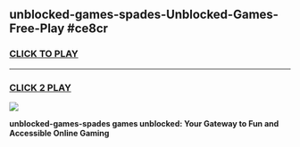 
## unblocked-games-spades-Unblocked-Games-Free-Play #ce8cr
<h3>
<a href="https://us.freeplayer.one?title=unblocked-games-spades&ref=9M">CLICK TO PLAY</a></h3>
<hr>

<h3>
<a href="https://us.freeplayer.one?title=unblocked-games-spades&ref=9M">CLICK 2 PLAY</a>
  
</h3>

<a href="https://us.freeplayer.one?title=unblocked-games-spades&ref=9M"><img src="https://clearcache.store/games.png"></a>


**unblocked-games-spades games unblocked: Your Gateway to Fun and Accessible Online Gaming**
